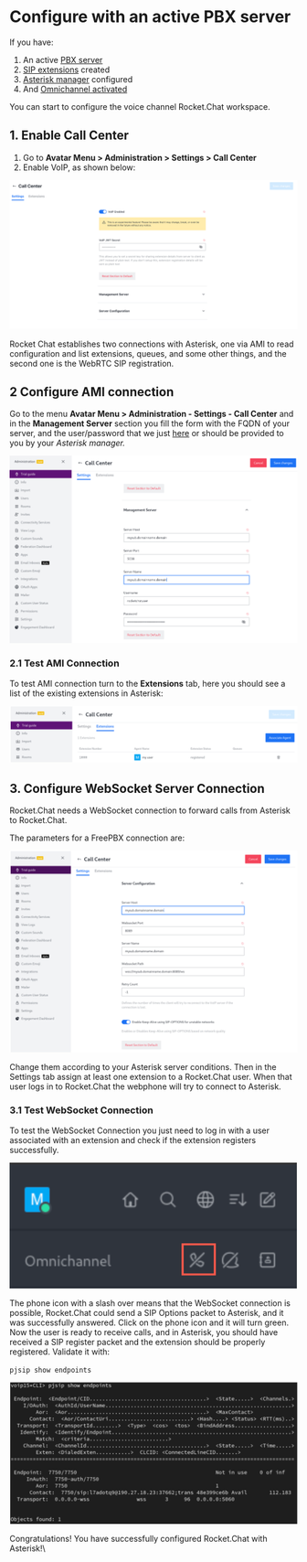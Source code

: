 # Configure with an active PBX server

If you have:

1. An active [PBX server](configure-without-previously-having-a-pbx-server/)
2. [SIP extensions](configure-without-previously-having-a-pbx-server/sip-extensions.md) created
3. [Asterisk manager](configure-without-previously-having-a-pbx-server/configure-asterisk-manager-interface-and-users.md) configured
4. And [Omnichannel activated](https://docs.rocket.chat/guides/omnichannel#omnichannel-activation)

You can start to configure the voice channel Rocket.Chat workspace.

## 1. Enable Call Center

1. Go to **Avatar Menu > Administration > Settings > Call Center**
2. Enable VoIP, as shown below:

![Call Center](../../../.gitbook/assets/CallCenterSettings.png)

Rocket Chat establishes two connections with Asterisk, one via AMI to read configuration and list extensions, queues, and some other things, and the second one is the WebRTC SIP registration.

## 2 Configure AMI connection

Go to the menu **Avatar Menu > Administration - Settings - Call Center** and in the **Management Server** section you fill the form with the FQDN of your server, and the user/password that we just [here](https://docs.rocket.chat/guides/rocket.chat-call-center/getting-started-with-call-center/configure-without-previously-having-a-pbx-server) or should be provided to you by your _Asterisk manager._

![AMI Connection](<../../../.gitbook/assets/FreePBX connection.png>)

### 2.1 Test AMI Connection&#x20;

To test AMI connection turn to the **Extensions** tab, here you should see a list of the existing extensions in Asterisk:

![Extensions](<../../../.gitbook/assets/Extensions PBX.png>)

## 3. Configure WebSocket Server Connection

Rocket.Chat needs a WebSocket connection to forward calls from Asterisk to Rocket.Chat.

The parameters for a FreePBX connection are:

![FreePBX connection](<../../../.gitbook/assets/AMI Connection.png>)

Change them according to your Asterisk server conditions. Then in the Settings tab assign at least one extension to a Rocket.Chat user. When that user logs in to Rocket.Chat the webphone will try to connect to Asterisk.

### 3.1 Test WebSocket Connection&#x20;

To test the WebSocket Connection you just need to log in with a user associated with an extension and check if the extension registers successfully.&#x20;

![WebSocket not connected](<../../../.gitbook/assets/image (2).png>)

The phone icon with a slash over means that the WebSocket connection is possible, Rocket.Chat could send a SIP Options packet to Asterisk, and it was successfully answered. Click on the phone icon and it will turn green. Now the user is ready to receive calls, and in Asterisk, you should have received a SIP register packet and the extension should be properly registered. Validate it with:

`pjsip show endpoints`

![Rocket.Chat configured with Asterisk](<../../../.gitbook/assets/Rocket.Chat configured with Asterisk.png>)

Congratulations! You have successfully configured Rocket.Chat with Asterisk!\
